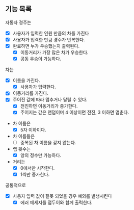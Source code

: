 ## 기능 목록
자동자 경주는
- [X] 사용자가 입력한 인원 만큼의 차를 가진다
- [x] 사용자가 입력한 만큼 경주가 반복한다.
- [x] 완료하면 누가 우승했는지 출력된다.
    - [X] 이동거리가 가장 많은 차가 우승한다.
    - [X] 공동 우승이 가능하다.

차는
- [X] 이름을 가진다.
  - [X] 사용자가 입력한다.
- [X] 이동거리를 가진다.
- [X] 주어진 값에 따라 멈추거나 달릴 수 있다.
    - [X] 전진하면 이동거리가 증가한다.
    - [X] 주어지는 값은 랜덤이며 4 이상이면 전진, 3 이하면 멈춘다.

- 차 이름은
  - [X] 5자 이하이다.

- 차 이름들은
  - [ ] 중복된 차 이름을 갖지 않는다.

- 랩 횟수는
  - [X] 양의 정수만 가능하다. 

- 거리는
  - [X] 0에서만 시작한다.
  - [X] 1씩만 증가한다.

공통적으로
- [X] 사용자 입력 값이 잘못 되었을 경우 예외를 발생시킨다
  - [X] 에러 메세지를 접두어와 함께 출력한다.
